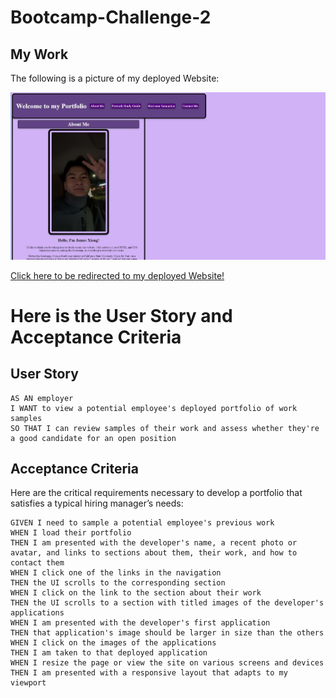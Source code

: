 # Bootcamp-Challenge-2

## My Work

The following is a picture of my deployed Website: 

![My Deployed Website](https://raw.githubusercontent.com/jamesxiong45/Bootcamp-Challenge-2/main/images/Website.JPG)

<a href="https://jamesxiong45.github.io/Bootcamp-Challenge-2/" target="_blank">Click here to be redirected to my deployed Website!</a>

# Here is the User Story and Acceptance Criteria

## User Story

```
AS AN employer
I WANT to view a potential employee's deployed portfolio of work samples
SO THAT I can review samples of their work and assess whether they're a good candidate for an open position
```


## Acceptance Criteria

Here are the critical requirements necessary to develop a portfolio that satisfies a typical hiring manager’s needs:

```
GIVEN I need to sample a potential employee's previous work
WHEN I load their portfolio
THEN I am presented with the developer's name, a recent photo or avatar, and links to sections about them, their work, and how to contact them
WHEN I click one of the links in the navigation
THEN the UI scrolls to the corresponding section
WHEN I click on the link to the section about their work
THEN the UI scrolls to a section with titled images of the developer's applications
WHEN I am presented with the developer's first application
THEN that application's image should be larger in size than the others
WHEN I click on the images of the applications
THEN I am taken to that deployed application
WHEN I resize the page or view the site on various screens and devices
THEN I am presented with a responsive layout that adapts to my viewport
```
